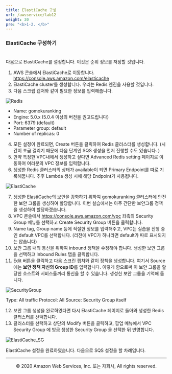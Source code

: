 ```yaml
---
title: ElastiCache 구성
url: /awsservice/lab12
weight: 30
pre: "<b>1-2. </b>"
---
```


### ElastiCache 구성하기 <br/><br/>

다음으로 ElastiCache를 설정합니다. 이것은 순위 정보를 저장할 것입니다.

1. AWS 콘솔에서 ElastiCache로 이동합니다. https://console.aws.amazon.com/elasticache
2. ElastiCache cluster를 생성합니다. 우리는 Redis 엔진을 사용할 것입니다.
3. 다음 스크립 캡처와 같이 필요한 정보를 입력해줍니다.

![Redis](../../images/awsservice/lab12/ElastiCache_Redis.png)

* Name: gomokuranking    
* Engine: 5.0.x (5.0.4 이상의 버전을 권고드립니다)    
* Port: 6379 (default)    
* Parameter group: default    
* Number of replicas: 0    

4. 모든 설정이 완료되면, Create 버튼을 클릭하여 Redis 클러스터를 생성합니다. (시간이 조금 걸리기 때문에 다음 단계인 SQS 생성을 먼저 진행할 수도 있습니다. )
5. 만약 특정한 VPC내에서 생성하고 싶다면 Advanced Redis setting 페이지로 이동하여 여러분의 VPC 정보를 입력합니다.
6. 생성한 Redis 클러스터의 상태가 available이 되면 Primary Endpoint를 따로 기록해둡니다. 추후 Lambda 생성 시에 해당 Endpoint가 사용됩니다.

![ElastiCache](../../images/awsservice/lab12/ElastiCache_DB.png)

7. 생성한 ElastiCache의 보안을 강화하기 위하여 gomokuranking 클러스터에 안전한 보안 그룹을 생성하여 할당합니다. 이번 실습에서는 아주 간단한 보안그룹 정책을 생성하여 할당하겠습니다.
8. VPC 콘솔에서 https://console.aws.amazon.com/vpc 좌측의 Security Group 메뉴를 선택하고 Create Security Group 버튼을 클릭합니다.
9. Name tag, Group name 등에 적절한 정보를 입력해주고, VPC는 실습을 진행 중인 default VPC를 선택합니다. (리전에 VPC가 하나라면 default가 따로 표시되지는 않습니다)
10. 보안 그룹 내의 통신을 위하여 inbound 정책을 수정해야 합니다. 생성한 보안 그룹을 선택하고 Inbound Rules 탭을 클릭합니다.
11. Edit 버튼을 클릭하고 다음 스크린 캡처와 같이 정책을 생성합니다. 여기서 Source 에는 **보안 정책 자신의 Group ID**를 입력합니다. 이렇게 함으로써 이 보안 그룹을 할당한 호스트와 서비스들끼리 통신을 할 수 있습니다. 생성한 보안 그룹을 기억해 둡니다.

![SecurityGroup](../../images/awsservice/lab12/SecurityGroup.png)

Type: All traffic
Protocol: All
Source: Security Group itself

12. 보안 그룹 생성을 완료하였다면 다시 ElastiCache 페이지로 돌아와 생성한 Redis 클러스터를 선택합니다.
13. 클러스터를 선택하고 상단의 Modify 버튼을 클릭하고, 팝업 메뉴에서 VPC Security Group 에 방금 생성한 Security Group 을 선택한 뒤 반영합니다.

![ElastiCache_SG](../../images/awsservice/lab12/ElastiCache_SG.png)

ElastiCache 설정을 완료하였습니다. 다음으로 SQS 설정을 할 차례입니다.

---
<p align="center">
© 2020 Amazon Web Services, Inc. 또는 자회사, All rights reserved.
</p>
